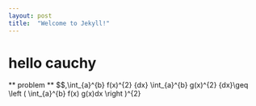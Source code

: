 ```yaml
---
layout: post
title:  "Welcome to Jekyll!"
---
```

# hello cauchy

** problem **
$$,\int_{a}^{b} f(x)^{2} {dx} \int_{a}^{b} g(x)^{2} {dx}\geq \left ( \int_{a}^{b} f(x) g(x)dx \right )^{2}
